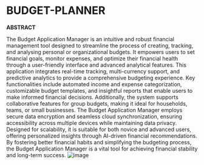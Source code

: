 # BUDGET-PLANNER
**ABSTRACT**

The Budget Application Manager is an intuitive and robust financial management tool designed 
to streamline the process of creating, tracking, and analysing personal or organizational 
budgets. It empowers users to set financial goals, monitor expenses, and optimize their 
financial health through a user-friendly interface and advanced analytical features. 
This application integrates real-time tracking, multi-currency support, and predictive analytics 
to provide a comprehensive budgeting experience. Key functionalities include automated 
income and expense categorization, customizable budget templates, and insightful reports that 
enable users to make informed financial decisions. Additionally, the system supports 
collaborative features for group budgets, making it ideal for households, teams, or small 
businesses. 
The Budget Application Manager employs secure data encryption and seamless cloud 
synchronization, ensuring accessibility across multiple devices while maintaining data privacy. 
Designed for scalability, it is suitable for both novice and advanced users, offering personalized 
insights through AI-driven financial recommendations. 
By fostering better financial habits and simplifying the budgeting process, the Budget 
Application Manager is a vital tool for achieving financial stability and long-term success.
![image](https://github.com/user-attachments/assets/09234ec2-e92c-41ce-a243-6957db3675c5)
